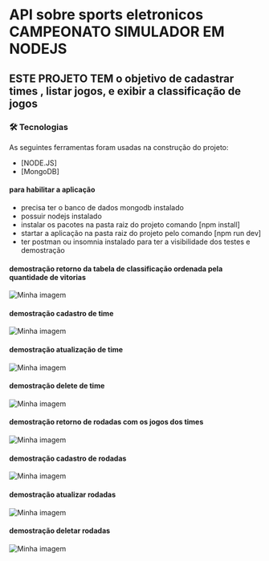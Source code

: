 # API sobre sports eletronicos CAMPEONATO SIMULADOR EM NODEJS

## ESTE PROJETO TEM o objetivo de cadastrar times , listar jogos, e exibir a classificação de jogos

### 🛠 Tecnologias

As seguintes ferramentas foram usadas na construção do projeto:
 - [NODE.JS]
 - [MongoDB]


#### para habilitar a aplicação

- precisa ter o banco de dados mongodb instalado
- possuir nodejs instalado
- instalar os pacotes na pasta raiz do projeto comando [npm install]
- startar a aplicação na pasta raiz do projeto pelo comando [npm run dev]
- ter postman ou insomnia instalado para ter a visibilidade dos testes e demostração

#### demostração retorno da tabela de classificação ordenada pela quantidade de vitorias
![Minha imagem](assets/img1.png)

#### demostração cadastro de time
![Minha imagem](assets/img2.png)

#### demostração atualização de time
![Minha imagem](assets/img3.png)

#### demostração delete de time
![Minha imagem](assets/img4.png)

#### demostração retorno de rodadas com os jogos dos times
![Minha imagem](assets/img5.png)


#### demostração cadastro de rodadas
![Minha imagem](assets/img6.png)

#### demostração atualizar rodadas
![Minha imagem](assets/img7.png)

#### demostração deletar rodadas
![Minha imagem](assets/img8.png)


